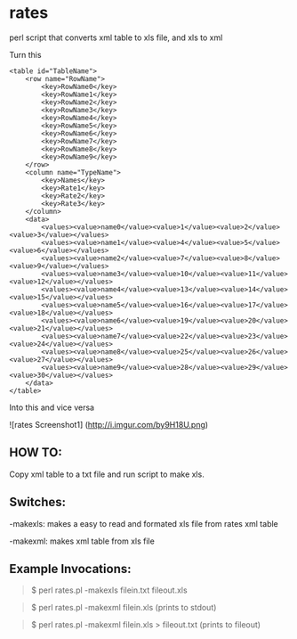 rates
=====

perl script that converts xml table to xls file, and xls to xml

Turn this 
```
<table id="TableName">
	<row name="RowName">
		<key>RowName0</key>
		<key>RowName1</key>
		<key>RowName2</key>
		<key>RowName3</key>
		<key>RowName4</key>
		<key>RowName5</key>
		<key>RowName6</key>
		<key>RowName7</key>
		<key>RowName8</key>
		<key>RowName9</key>
	</row>
	<column name="TypeName">
		<key>Names</key>
		<key>Rate1</key>
		<key>Rate2</key>
		<key>Rate3</key>
	</column>
	<data>
		<values><value>name0</value><value>1</value><value>2</value><value>3</value></values>
		<values><value>name1</value><value>4</value><value>5</value><value>6</value></values>
		<values><value>name2</value><value>7</value><value>8</value><value>9</value></values>
		<values><value>name3</value><value>10</value><value>11</value><value>12</value></values>
		<values><value>name4</value><value>13</value><value>14</value><value>15</value></values>
		<values><value>name5</value><value>16</value><value>17</value><value>18</value></values>
		<values><value>name6</value><value>19</value><value>20</value><value>21</value></values>
		<values><value>name7</value><value>22</value><value>23</value><value>24</value></values>
		<values><value>name8</value><value>25</value><value>26</value><value>27</value></values>
		<values><value>name9</value><value>28</value><value>29</value><value>30</value></values>
	</data>
</table>
```

Into this and vice versa

![rates Screenshot1]
(http://i.imgur.com/by9H18U.png)


HOW TO:
-------
Copy xml table to a txt file and run script to make xls.

Switches:
---------

-makexls: makes a easy to read and formated xls file from rates xml table

-makexml: makes xml table from xls file

Example Invocations:
---------
>$ perl rates.pl -makexls filein.txt fileout.xls

>$ perl rates.pl -makexml filein.xls (prints to stdout)

>$ perl rates.pl -makexml filein.xls > fileout.txt (prints to fileout)
